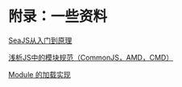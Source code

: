 # 附录：一些资料

[SeaJS从入门到原理](https://aotu.io/notes/2016/08/29/SeaJs-From-Entry-To-The-Principle/)

[浅析JS中的模块规范（CommonJS，AMD，CMD）](http://www.cnblogs.com/skylar/p/4065455.html)

[Module 的加载实现](http://es6.ruanyifeng.com/#docs/module-loader)

